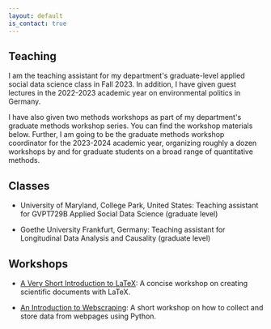 ```yaml
---
layout: default
is_contact: true
---
```


## Teaching

I am the teaching assistant for my department's graduate-level applied social data science class in Fall 2023. In addition, I have given guest lectures in the 2022-2023 academic year on environmental politics in Germany.

I have also given two methods workshops as part of my department's graduate methods workshop series. You can find the workshop materials below. Further, I am going to be the graduate methods workshop coordinator for the 2023-2024 academic year, organizing roughly a dozen workshops by and for graduate students on a broad range of quantitative methods. 

## Classes

* University of Maryland, College Park, United States: Teaching assistant for GVPT729B Applied Social Data Science (graduate level)

* Goethe University Frankfurt, Germany: Teaching assistant for Longitudinal Data Analysis and Causality (graduate level)

## Workshops

* [A Very Short Introduction to LaTeX](/latex): A concise workshop on creating scientific documents with LaTeX.

* [An Introduction to Webscraping](/scraper): A short workshop on how to collect and store data from webpages using Python. 
